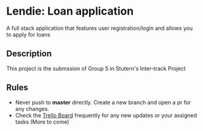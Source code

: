 # Lendie: Loan application

A full stack application that features user registration/login and allows you to apply for loans

## Description

This project is the submssion of Group 5 in Stutern's Inter-track Project

## Rules

- Never push to **master** directly. Create a new branch and open a pr for any changes.
- Check the [Trello Board](https://trello.com/b/5r6OGwmD/inter-track-project-lendie-still-due-to-change) frequently for any new updates or your assigned tasks
  (More to come)
